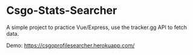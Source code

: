 # Csgo-Stats-Searcher

A simple project to practice Vue/Express, use the tracker.gg API to fetch data.

Demo: https://csgoprofilesearcher.herokuapp.com/
